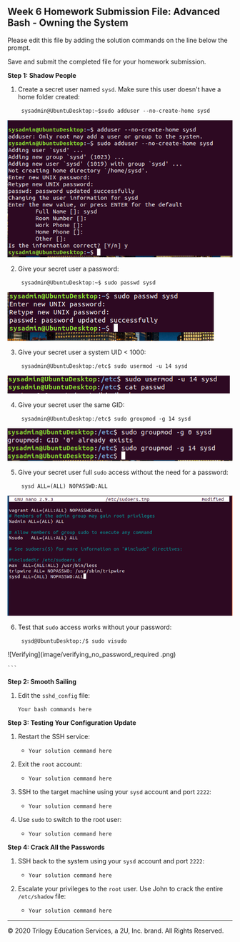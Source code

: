## Week 6 Homework Submission File: Advanced Bash - Owning the System

Please edit this file by adding the solution commands on the line below the prompt. 

Save and submit the completed file for your homework submission.

**Step 1: Shadow People** 

1. Create a secret user named `sysd`. Make sure this user doesn't have a home folder created:


        sysadmin@UbuntuDesktop:~$sudo adduser --no-create-home sysd

![create_user_no_home](image/add_user_no_home.png)



       



2. Give your secret user a password: 


        sysadmin@UbuntuDesktop:~$ sudo passwd sysd

![set_up_password](image/set_up_password.png)




3. Give your secret user a system UID < 1000:

        sysadmin@UbuntuDesktop:/etc$ sudo usermod -u 14 sysd

![change_UID](image/change_UID.png)



        

4. Give your secret user the same GID:


        sysadmin@UbuntuDesktop:/etc$ sudo groupmod -g 14 sysd

![change_group_GID](image/change_group_GID2.png)



5. Give your secret user full `sudo` access without the need for a password:


        sysd ALL=(ALL) NOPASSWD:ALL


![sudo_access_no_password](image/Sudo_access_without_password.png)



6. Test that `sudo` access works without your password:


        sysd@UbuntuDesktop:/$ sudo visudo


![Verifying](image/verifying_no_password_required .png)


    ```

**Step 2: Smooth Sailing**

1. Edit the `sshd_config` file:

    ```bash
    Your bash commands here
    ```

**Step 3: Testing Your Configuration Update**
1. Restart the SSH service:
    - `Your solution command here`

2. Exit the `root` account:
    - `Your solution command here`

3. SSH to the target machine using your `sysd` account and port `2222`:
    - `Your solution command here`

4. Use `sudo` to switch to the root user:
    - `Your solution command here`

**Step 4: Crack All the Passwords**

1. SSH back to the system using your `sysd` account and port `2222`:

    - `Your solution command here`

2. Escalate your privileges to the `root` user. Use John to crack the entire `/etc/shadow` file:

    - `Your solution command here`

---

© 2020 Trilogy Education Services, a 2U, Inc. brand. All Rights Reserved.

